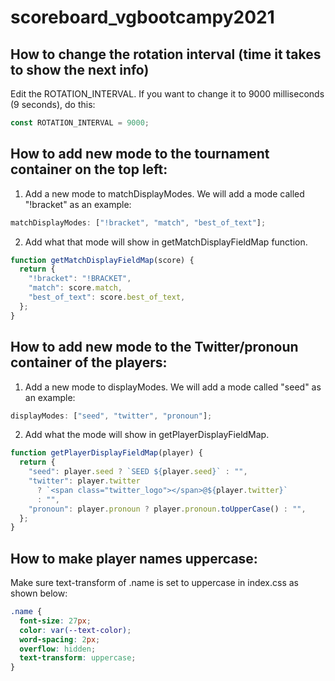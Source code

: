 # scoreboard_vgbootcampy2021

## How to change the rotation interval (time it takes to show the next info)

Edit the ROTATION_INTERVAL. If you want to change it to 9000 milliseconds (9 seconds), do this:

```js
const ROTATION_INTERVAL = 9000;
```

## How to add new mode to the tournament container on the top left:

1. Add a new mode to matchDisplayModes. We will add a mode called "!bracket" as an example:

```js
matchDisplayModes: ["!bracket", "match", "best_of_text"];
```

2. Add what that mode will show in getMatchDisplayFieldMap function.

```js
function getMatchDisplayFieldMap(score) {
  return {
    "!bracket": "!BRACKET",
    "match": score.match,
    "best_of_text": score.best_of_text,
  };
}
```

## How to add new mode to the Twitter/pronoun container of the players:

1. Add a new mode to displayModes. We will add a mode called "seed" as an example:

```js
displayModes: ["seed", "twitter", "pronoun"];
```

2. Add what the mode will show in getPlayerDisplayFieldMap.

```js
function getPlayerDisplayFieldMap(player) {
  return {
    "seed": player.seed ? `SEED ${player.seed}` : "",
    "twitter": player.twitter
      ? `<span class="twitter_logo"></span>@${player.twitter}`
      : "",
    "pronoun": player.pronoun ? player.pronoun.toUpperCase() : "",
  };
}
```

## How to make player names uppercase:
Make sure text-transform of .name is set to uppercase in index.css as shown below:
```css
.name {
  font-size: 27px;
  color: var(--text-color);
  word-spacing: 2px;
  overflow: hidden;
  text-transform: uppercase;
}
```
